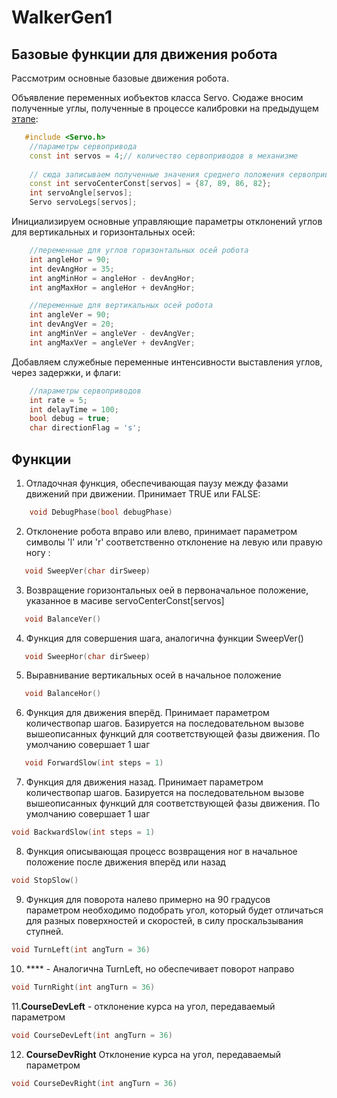 # WalkerGen1

## Базовые функции для движения робота

Рассмотрим основные базовые движения робота.

Объявление переменных иобъектов класса Servo. Сюдаже вносим полученные углы, полученные в процессе калибровки на предыдущем [этапе](https://github.com/AlexYurichRobo/WalkerServoTest):

```C++
   #include <Servo.h>
    //параметры сервопривода
    const int servos = 4;// количество сервоприводов в механизме 
    
    // сюда записываем полученные значения среднего положения сервоприводов
    const int servoCenterConst[servos] = {87, 89, 86, 82};
    int servoAngle[servos];
    Servo servoLegs[servos];
```
Инициализируем основные управляющие параметры отклонений углов для вертикальных и горизонтальных осей:

```C++
    //переменные для углов горизонтальных осей робота
    int angleHor = 90;
    int devAngHor = 35;
    int angMinHor = angleHor - devAngHor;
    int angMaxHor = angleHor + devAngHor;

    //переменные для вертикальных осей робота
    int angleVer = 90;
    int devAngVer = 20;
    int angMinVer = angleVer - devAngVer;
    int angMaxVer = angleVer + devAngVer;
```
Добавляем служебные переменные интенсивности выставления углов, через задержки, и флаги:
```C++
    //параметры сервоприводов
    int rate = 5;
    int delayTime = 100;
    bool debug = true;
    char directionFlag = 's';
```

## Функции

1. Отладочная функция, обеспечивающая паузу между фазами движений при движении. Принимает TRUE или FALSE:
```C++
    void DebugPhase(bool debugPhase)
```

2. Отклонение робота вправо или влево, принимает параметром символы 'l' или 'r' соответственно отклонение на левую или правую ногу :
```C++
   void SweepVer(char dirSweep)
```

3. Возвращение горизонтальных оей в первоначальное положение, указанное в масиве servoCenterConst[servos]
```C++
   void BalanceVer()
```

4. Функция для совершения шага, аналогична функции SweepVer()
```C++
   void SweepHor(char dirSweep)
```

5. Выравнивание вертикальных осей в начальное положение
```C++
   void BalanceHor()
```

6. Функция для движения вперёд. Принимает параметром количествопар шагов. Базируется на последовательном вызове вышеописанных функций для соответствующей фазы движения. По умолчанию совершает 1 шаг
```C++
   void ForwardSlow(int steps = 1)
```

7. Функция для движения назад. Принимает параметром количествопар шагов. Базируется на последовательном вызове вышеописанных функций для соответствующей фазы движения. По умолчанию совершает 1 шаг
```C++
void BackwardSlow(int steps = 1)
```

8. Функция описывающая процесс возвращения ног в начальное положение после движения вперёд или назад
```C++
void StopSlow()
```

9. Функция для поворота налево примерно на 90 градусов параметром необходимо подобрать угол, который будет отличаться для разных поверхностей и скоростей, в силу проскальзывания ступней.
```C++
void TurnLeft(int angTurn = 36)
```

10. **** - Аналогична TurnLeft, но обеспечивает поворот направо
```C++
void TurnRight(int angTurn = 36)
```

11.**CourseDevLeft** - oтклонение курса на угол, передаваемый параметром
```C++
void CourseDevLeft(int angTurn = 36)
```

12. **CourseDevRight**  Отклонение курса на угол, передаваемый параметром
```C++
void CourseDevRight(int angTurn = 36)
```

